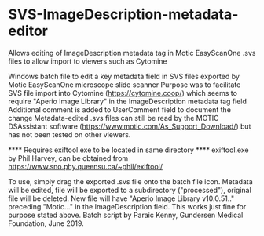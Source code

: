 # SVS-ImageDescription-metadata-editor
Allows editing of ImageDescription metadata tag in Motic EasyScanOne .svs files to allow import to viewers such as Cytomine

Windows batch file to edit a key metadata field in SVS files exported by Motic EasyScanOne microscope slide scanner
Purpose was to facilitate SVS file import into Cytomine (https://cytomine.coop/) which seems to require "Aperio Image Library" in the ImageDescription metadata tag field
Additional comment is added to UserComment field to document the change
Metadata-edited .svs files can still be read by the MOTIC DSAssistant software (https://www.motic.com/As_Support_Download/) but has not been tested on other viewers.

**** Requires exiftool.exe to be located in same directory
**** exiftool.exe by Phil Harvey, can be obtained from https://www.sno.phy.queensu.ca/~phil/exiftool/

To use, simply drag the exported .svs file onto the batch file icon.
Metadata will be edited, file will be exported to a subdirectory ("processed\"), original file will be deleted.
New file will have "Aperio Image Library v10.0.51.." preceding "Motic..." in the ImageDescription field. This works just fine for purpose stated above.
Batch script by Paraic Kenny, Gundersen Medical Foundation, June 2019.
